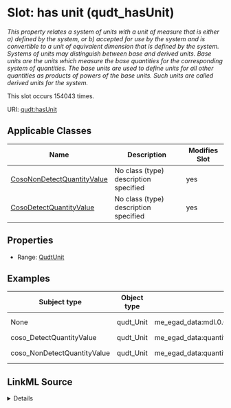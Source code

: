 

# Slot: has unit (qudt_hasUnit)


_This property relates a system of units with a unit of measure that is either a) defined by the system, or b) accepted for use by the system and is convertible to a unit of equivalent dimension that is defined by the system. Systems of units may distinguish between base and derived units. Base units are the units which measure the base quantities for the corresponding system of quantities. The base units are used to define units for all other quantities as products of powers of the base units. Such units are called derived units for the system._






This slot occurs 154043 times.


URI: [qudt:hasUnit](http://qudt.org/schema/qudt/hasUnit)



<!-- no inheritance hierarchy -->





## Applicable Classes

| Name | Description | Modifies Slot |
| --- | --- | --- |
| [CosoNonDetectQuantityValue](../classes/CosoNonDetectQuantityValue.md) | No class (type) description specified |  yes  |
| [CosoDetectQuantityValue](../classes/CosoDetectQuantityValue.md) | No class (type) description specified |  yes  |







## Properties

* Range: [QudtUnit](../classes/QudtUnit.md)






## Examples

| Subject type | Object type | Example subject | Example object | Occurrences |
| --- | --- | --- | --- | --- |
| None | qudt_Unit | me_egad_data:mdl.0.0.NG/L | http://qudt.org/vocab/unit/NanoGM-PER-L | 11486 |
| coso_DetectQuantityValue | qudt_Unit | me_egad_data:quantityValue.1028303.ELL.20190405.45298906 | coso:NanoGM-PER-GM | 142557 |
| coso_NonDetectQuantityValue | qudt_Unit | me_egad_data:quantityValue.1095743.ELL.20190627.2706903 | http://qudt.org/vocab/unit/NanoGM-PER-L | 416 |




## LinkML Source

<details>

```yaml
name: qudt_hasUnit
annotations:
  count:
    tag: count
    value: 154043
  qudt_Unit:
    tag: qudt_Unit
    value: 11486
description: This property relates a system of units with a unit of measure that is
  either a) defined by the system, or b) accepted for use by the system and is convertible
  to a unit of equivalent dimension that is defined by the system. Systems of units
  may distinguish between base and derived units. Base units are the units which measure
  the base quantities for the corresponding system of quantities. The base units are
  used to define units for all other quantities as products of powers of the base
  units. Such units are called derived units for the system.
title: has unit
examples:
- object:
    example_object: http://qudt.org/vocab/unit/NanoGM-PER-L
    example_object_type: qudt_Unit
    example_predicate: qudt:hasUnit
    example_subject: me_egad_data:mdl.0.0.NG/L
    example_subject_type: None
- object:
    example_object: coso:NanoGM-PER-GM
    example_object_type: qudt_Unit
    example_predicate: qudt:hasUnit
    example_subject: me_egad_data:quantityValue.1028303.ELL.20190405.45298906
    example_subject_type: coso_DetectQuantityValue
- object:
    example_object: http://qudt.org/vocab/unit/NanoGM-PER-L
    example_object_type: qudt_Unit
    example_predicate: qudt:hasUnit
    example_subject: me_egad_data:quantityValue.1095743.ELL.20190627.2706903
    example_subject_type: coso_NonDetectQuantityValue
from_schema: sawgraph-kg
source: http://qudt.org/2.1/schema/qudt
rank: 1000
slot_uri: qudt:hasUnit
alias: qudt_hasUnit
domain_of:
- coso_DetectQuantityValue
- coso_NonDetectQuantityValue
range: qudt_Unit

```
</details>